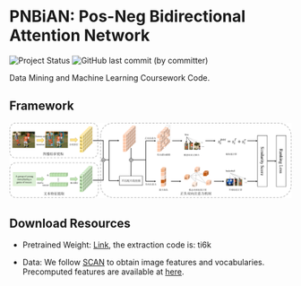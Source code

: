 # PNBiAN: Pos-Neg Bidirectional Attention Network

![Project Status](https://img.shields.io/badge/status-completed-blue) ![GitHub last commit (by committer)](https://img.shields.io/github/last-commit/rshouX/PNBiAN) 

Data Mining and Machine Learning Coursework Code.

## Framework

![Framework](./figures/framework.png)

## Download Resources

- Pretrained Weight: [Link](https://pan.baidu.com/s/18PO4dghPVD_dq2q2f7-nhQ), the extraction code is: ti6k

- Data: We follow [SCAN](https://github.com/kuanghuei/SCAN) to obtain image features and vocabularies. Precomputed features are available at [here](https://www.kaggle.com/datasets/kuanghueilee/scan-features).

